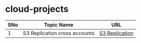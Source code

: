 # cloud-projects


|SNo | Topic Name | URL |
|---| ------------| ---- |
|1 | S3 Replication cross accounts |[S3 Replication](https://github.com/sparanduru/cloud-projects/blob/main/AWS/s3Replication.md)|
